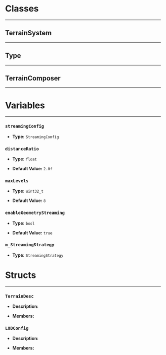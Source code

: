 # Classes
---

## TerrainSystem
---



## Type
---



## TerrainComposer
---




# Variables
---

### `streamingConfig`

- **Type:** `StreamingConfig`



### `distanceRatio`

- **Type:** `float`

- **Default Value:** `2.0f`



### `maxLevels`

- **Type:** `uint32_t`

- **Default Value:** `8`



### `enableGeometryStreaming`

- **Type:** `bool`

- **Default Value:** `true`



### `m_StreamingStrategy`

- **Type:** `StreamingStrategy`




# Structs
---

### `TerrainDesc`

- **Description:** 

- **Members:**



### `LODConfig`

- **Description:** 

- **Members:**



